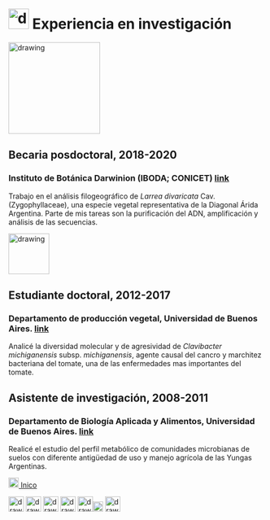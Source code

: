 # <img src="https://user-images.githubusercontent.com/57723790/69009478-34fa7500-0934-11ea-96cb-c80303b396d3.jpg" alt="drawing" width="40"/> Experiencia en investigación
[<img src="https://user-images.githubusercontent.com/57723790/68870719-14cf7980-06da-11ea-813f-24efc025dc4d.png" alt="drawing" width="180"/>](http://www.darwin.edu.ar/)

## Becaria posdoctoral,	2018-2020
### Instituto de Botánica Darwinion (IBODA; CONICET) [link](http://www.darwin.edu.ar/)

Trabajo en el análisis filogeográfico de *Larrea divaricata* Cav. (Zygophyllaceae), una especie vegetal representativa de la Diagonal Árida Argentina. Parte de mis tareas son la purificación del ADN, amplificación y análisis de las secuencias. 


[<img src="https://user-images.githubusercontent.com/57723790/68878076-df308d80-06e5-11ea-9c43-541764df019c.png" alt="drawing" width="80"/>](https://agro.uba.ar/departamentos/)

## Estudiante doctoral, 	2012-2017
### Departamento de producción vegetal, Universidad de Buenos Aires. [link](https://agro.uba.ar/departamentos/produccion_vegetal)

Analicé la diversidad molecular y de agresividad de *Clavibacter michiganensis* subsp. *michiganensis*, agente causal del cancro y marchitez bacteriana del tomate, una de las enfermedades mas importantes del tomate.

## Asistente de investigación,	2008-2011

### Departamento de Biología Aplicada y Alimentos, Universidad de Buenos Aires. [link](https://agro.uba.ar/departamentos/biologia)

Realicé el estudio del perfil metabólico de comunidades microbianas de suelos con diferente antigüedad de uso y manejo agrícola de las Yungas Argentinas.



[<img src="https://user-images.githubusercontent.com/57723790/69000478-17cf9300-08af-11ea-9b78-c1c25d92d5a7.png" alt="drawing" width="20"/>  Inico](https://elianawassermann.github.io/CVspanish/)

[<img src="https://user-images.githubusercontent.com/57723790/69009543-dbdf1100-0934-11ea-8426-7612a55e7be3.png" alt="drawing" width="30"/>](https://elianawassermann.github.io/CVspanish/Education)
[<img src="https://user-images.githubusercontent.com/57723790/69009513-91f62b00-0934-11ea-8871-fd98576062f2.png" alt="drawing" width="30"/>](https://elianawassermann.github.io/CVspanish/Achievements)
[<img src="https://user-images.githubusercontent.com/57723790/69009439-e5b44480-0933-11ea-8c7a-a59c860072fb.png" alt="drawing" width="30"/>](https://elianawassermann.github.io/CVspanish/Publications)
[<img src="https://user-images.githubusercontent.com/57723790/69009410-a7b72080-0933-11ea-8121-a513590fa685.jpg" alt="drawing" width="30"/>](https://elianawassermann.github.io/CVspanish/TeachingExperience)
[<img src="https://user-images.githubusercontent.com/57723790/69000607-199a5600-08b1-11ea-85d5-6a10820e101e.jpg" alt="drawing" width="30"/><img src="https://user-images.githubusercontent.com/57723790/69000586-dcce5f00-08b0-11ea-8ffe-79dd8abb9cde.png" alt="drawing" width="20"/>](https://elianawassermann.github.io/CVspanish/Skills_Languages)
[<img src="https://user-images.githubusercontent.com/57723790/69009564-19439e80-0935-11ea-8dc3-2d57865e2b54.jpg" alt="drawing" width="30"/>](https://elianawassermann.github.io/CVspanish/References)

